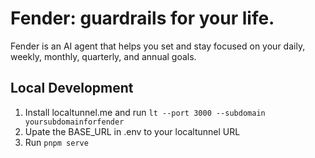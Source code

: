 # Fender: guardrails for your life.

Fender is an AI agent that helps you set and stay focused on your daily, weekly, monthly, quarterly, and annual goals.

## Local Development

1. Install localtunnel.me and run `lt --port 3000 --subdomain yoursubdomainforfender`
2. Upate the BASE_URL in .env to your localtunnel URL
3. Run `pnpm serve`
